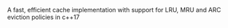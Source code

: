A fast, efficient cache implementation with support for LRU, MRU and ARC eviction policies in c++17
